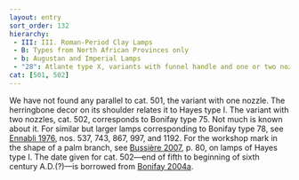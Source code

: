 ```yaml
---
layout: entry
sort_order: 132
hierarchy:
 - III: III. Roman-Period Clay Lamps
 - B: Types from North African Provinces only
 - b: Augustan and Imperial Lamps
 - "28": Atlante type X, variants with funnel handle and one or two nozzles
cat: [501, 502]
---
```


We have not found any parallel to cat. 501, the variant with one nozzle. The herringbone decor on its shoulder relates it to Hayes type I. The variant with two nozzles, cat. 502, corresponds to Bonifay type 75. Not much is known about it. For similar but larger lamps corresponding to Bonifay type 78, see <a href='../../bibliography/#ennabli-1976'>Ennabli 1976</a>, nos. 537, 743, 867, 997, and 1192. For the workshop mark in the shape of a palm branch, see <a href='../../bibliography/#bussiere-2007'>Bussière 2007</a>, p. 80, on lamps of Hayes type I. The date given for cat. 502—end of fifth to beginning of sixth century A.D.(?)—is borrowed from <a href='../../bibliography/#bonifay-2004a'>Bonifay 2004a</a>.
